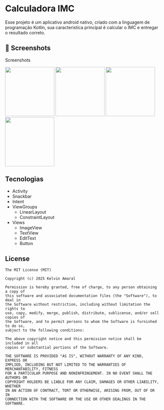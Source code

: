 # Calculadora IMC
Esse projeto é um aplicativo android nativo, criado com a linguagem de programação Kotlin, sua caracteristíca princípal é calcular o IMC e entregar o resultado correto.

## :camera_flash: Screenshots
<!-- You can add more screenshots here if you like -->
Screenshots

<img src="https://github.com/user-attachments/assets/715de585-15d2-47d9-9ff3-09cd8acc0069" width =160 /> <img src="https://github.com/user-attachments/assets/89433390-bf84-4306-a562-5a1f73959c38" width =160 /> <img src="https://github.com/user-attachments/assets/92f5ec57-b823-4bc0-85ad-d599f4bcefdf" width =160 /> <img src="https://github.com/user-attachments/assets/8151aae2-c2c1-4531-9873-62e5fb703bf5" width =160 />


## Tecnologias
- Activity
- Snackbar
- Intent
- ViewGroups
   - LinearLayout
   - ConstraintLayout
- Views
   - ImageView
   - TextView
   - EditText
   - Button

## License
```
The MIT License (MIT)

Copyright (c) 2025 Kelvin Amaral

Permission is hereby granted, free of charge, to any person obtaining a copy of
this software and associated documentation files (the "Software"), to deal in
the Software without restriction, including without limitation the rights to
use, copy, modify, merge, publish, distribute, sublicense, and/or sell copies of
the Software, and to permit persons to whom the Software is furnished to do so,
subject to the following conditions:

The above copyright notice and this permission notice shall be included in all
copies or substantial portions of the Software.

THE SOFTWARE IS PROVIDED "AS IS", WITHOUT WARRANTY OF ANY KIND, EXPRESS OR
IMPLIED, INCLUDING BUT NOT LIMITED TO THE WARRANTIES OF MERCHANTABILITY, FITNESS
FOR A PARTICULAR PURPOSE AND NONINFRINGEMENT. IN NO EVENT SHALL THE AUTHORS OR
COPYRIGHT HOLDERS BE LIABLE FOR ANY CLAIM, DAMAGES OR OTHER LIABILITY, WHETHER
IN AN ACTION OF CONTRACT, TORT OR OTHERWISE, ARISING FROM, OUT OF OR IN
CONNECTION WITH THE SOFTWARE OR THE USE OR OTHER DEALINGS IN THE SOFTWARE.
```
